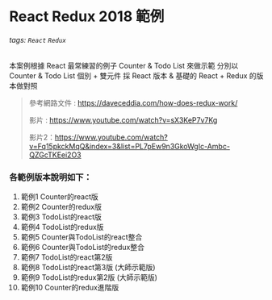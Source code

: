 # React Redux 2018 範例
###### tags: `React` `Redux`

本案例根據 React 最常練習的例子 Counter & Todo List 來做示範
分別以 Counter & Todo List 個別 + 雙元件
採 React 版本 & 基礎的 React + Redux 的版本做對照

>參考網路文件 : https://daveceddia.com/how-does-redux-work/
>
>影片 : https://www.youtube.com/watch?v=sX3KeP7v7Kg
>
>影片2：https://www.youtube.com/watch?v=Fq15pkckMqQ&index=3&list=PL7pEw9n3GkoWgIc-Ambc-QZGcTKEei2O3

### 各範例版本說明如下：
1. 範例1 Counter的react版
2. 範例2 Counter的redux版
3. 範例3 TodoList的react版
4. 範例4 TodoList的redux版
5. 範例5 Counter與TodoList的react整合
6. 範例6 Counter與TodoList的redux整合
7. 範例7 TodoList的react第2版
8. 範例8 TodoList的react第3版 (大師示範版)
9. 範例9 TodoList的redux第2版 (大師示範版)
10. 範例10 Counter的redux進階版